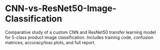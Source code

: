 # CNN-vs-ResNet50-Image-Classification
Comparative study of a custom CNN and ResNet50 transfer learning model for 5-class product image classification. Includes training code, confusion matrices, accuracy/loss plots, and full report.
